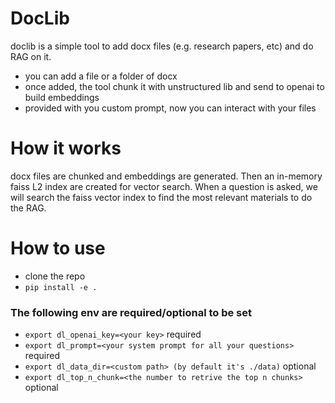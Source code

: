 # DocLib
doclib is a simple tool to add docx files (e.g. research papers, etc) and do RAG on it.
- you can add a file or a folder of docx
- once added, the tool chunk it with unstructured lib and send to openai to build embeddings
- provided with you custom prompt, now you can interact with your files

# How it works
docx files are chunked and embeddings are generated. Then an in-memory faiss L2 index are created
for vector search. When a question is asked, we will search the faiss vector index to find the most
relevant materials to do the RAG.

# How to use
- clone the repo
- `pip install -e .`

### The following env are required/optional to be set
- `export dl_openai_key=<your key>` required
- `export dl_prompt=<your system prompt for all your questions>` required
- `export dl_data_dir=<custom path> (by default it's ./data)` optional
- `export dl_top_n_chunk=<the number to retrive the top n chunks>` optional
